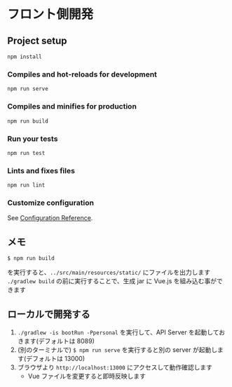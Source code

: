 # フロント側開発

## Project setup
```
npm install
```

### Compiles and hot-reloads for development
```
npm run serve
```

### Compiles and minifies for production
```
npm run build
```

### Run your tests
```
npm run test
```

### Lints and fixes files
```
npm run lint
```

### Customize configuration
See [Configuration Reference](https://cli.vuejs.org/config/).


## メモ

```
$ npm run build
```

を実行すると、`../src/main/resources/static/` にファイルを出力します
`./gradlew build` の前に実行することで、生成 jar に Vue.js を組み込む事ができます

## ローカルで開発する

1. `./gradlew -is bootRun -Ppersonal` を実行して、API Server を起動しておきます(デフォルトは 8089)
2. (別のターミナルで) `$ npm run serve` を実行すると別の server が起動します(デフォルトは 13000)
3. ブラウザより `http://localhost:13000` にアクセスして動作確認します
    * Vue ファイルを変更すると即時反映します
